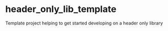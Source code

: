 # header_only_lib_template
Template project helping to get started developing on a header only library
